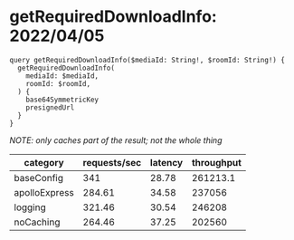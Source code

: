 # getRequiredDownloadInfo: 2022/04/05

```gql
query getRequiredDownloadInfo($mediaId: String!, $roomId: String!) {
  getRequiredDownloadInfo(
    mediaId: $mediaId,
    roomId: $roomId,
  ) {
    base64SymmetricKey
    presignedUrl
  }
}
```

_NOTE: only caches part of the result; not the whole thing_

| category      | requests/sec | latency | throughput |
| ------------- | ------------ | ------- | ---------- |
| baseConfig    | 341          | 28.78   | 261213.1   |
| apolloExpress | 284.61       | 34.58   | 237056     |
| logging       | 321.46       | 30.54   | 246208     |
| noCaching     | 264.46       | 37.25   | 202560     |